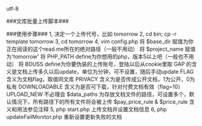 utf-8

###文库批量上传脚本###

###使用步骤###
1, 决定一个上传代号，比如 tomorrow
2, cd bin; cp -r template tomorrow
3, cd tomorrow
4, vim config.php
    将 $base_dir 赋值为你正在阅读的这个read.me所在的绝对路径（一般不用动）
    将 $project_name 赋值为'tomorrow'
    将 PHP_PATH define为你想用的php，版本5以上吧（一般也不用动）
    将 BDUSS define为你要伪装的上传账号，登陆以后从cookie里取
    GAP 的含义是文档上传多久以后update，单位为分钟，可不设置，随后手动update
    FLAG含义为文档flag，取值同文库
    PRIVACY 含义为是否传成公开文档，1为公开，0为私有
    DOWNLOADABLE 含义为是否可下载，针对付费文档有效（flag=10）
    UPLOAD_NEW 不必理会
    $data_paths 为存放文档文件的路径，可设置多个，默认情况下，所有路径下的所有文件将会被上传
    $pay_price_rule & $price_rule 含义和用法参见注释
5, php start.php 上传文档并设置文档信息
6, php updateFailMonitor.php 重新设置更新失败的文档
   
